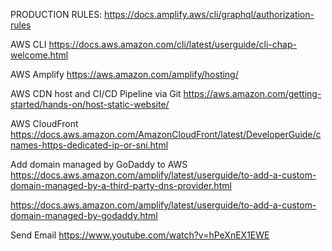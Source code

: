 PRODUCTION RULES:
https://docs.amplify.aws/cli/graphql/authorization-rules

AWS CLI
https://docs.aws.amazon.com/cli/latest/userguide/cli-chap-welcome.html

AWS Amplify
https://aws.amazon.com/amplify/hosting/

AWS CDN host and CI/CD Pipeline via Git
https://aws.amazon.com/getting-started/hands-on/host-static-website/

AWS CloudFront
https://docs.aws.amazon.com/AmazonCloudFront/latest/DeveloperGuide/cnames-https-dedicated-ip-or-sni.html

Add domain managed by GoDaddy to AWS
https://docs.aws.amazon.com/amplify/latest/userguide/to-add-a-custom-domain-managed-by-a-third-party-dns-provider.html

https://docs.aws.amazon.com/amplify/latest/userguide/to-add-a-custom-domain-managed-by-godaddy.html

Send Email
https://www.youtube.com/watch?v=hPeXnEX1EWE
